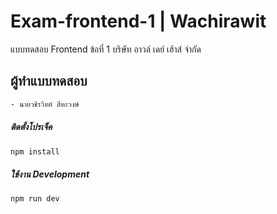 # Exam-frontend-1 | Wachirawit

แบบทดสอบ Frontend ข้อที่ 1 บริษัท อาวล์ เดย์ เฮ้าส์ จำกัด

## ผู้ทำแบบทดสอบ
```bash
- นายวชิรวิทย์ สีหะวงษ์
```

##### ติดตั้งโปรเจ็ค
```bash
npm install
```
##### ใช้งาน Development
```bash
npm run dev
```
